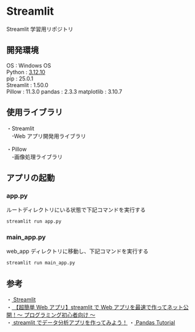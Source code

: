 # Streamlit

Streamlit 学習用リポジトリ

## 開発環境

OS : Windows OS  
Python : [3.12.10](https://www.python.org/downloads/release/python-31210/)  
pip : 25.0.1  
Streamlit : 1.50.0  
Pillow : 11.3.0
pandas : 2.3.3
matplotlib : 3.10.7

## 使用ライブラリ

・Streamlit  
　-Web アプリ開発用ライブラリ

・Pillow  
　-画像処理ライブラリ

## アプリの起動

### app.py

ルートディレクトリにいる状態で下記コマンドを実行する

```bash
streamlit run app.py
```

### main_app.py

web_app ディレクトリに移動し、下記コマンドを実行する

```bash
streamlit run main_app.py
```

## 参考

・[ Streamlit](https://streamlit.io/)  
・[ 【超簡単 Web アプリ】streamlit で Web アプリを最速で作ってネット公開！〜 プログラミング初心者向け 〜](https://www.youtube.com/watch?v=4nsTce1Oce8)  
・[ streamlit でデータ分析アプリを作ってみよう！](https://www.youtube.com/watch?v=de0SAWKJdhE)
・[ Pandas Tutorial](https://www.w3schools.com/python/pandas/default.asp)
